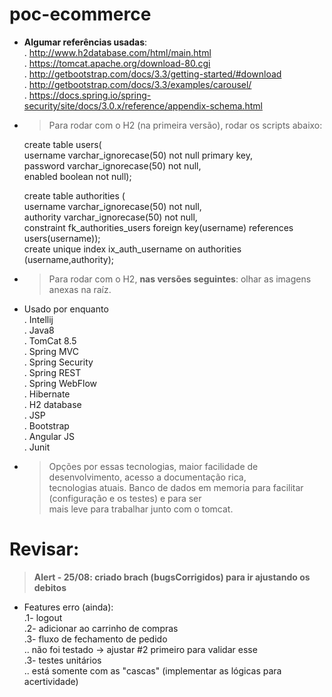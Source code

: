 # poc-ecommerce  
- **Algumar referências usadas**:  
.  http://www.h2database.com/html/main.html  
.  https://tomcat.apache.org/download-80.cgi  
.  http://getbootstrap.com/docs/3.3/getting-started/#download  
.  http://getbootstrap.com/docs/3.3/examples/carousel/  
.  https://docs.spring.io/spring-security/site/docs/3.0.x/reference/appendix-schema.html  

- > Para rodar com o H2 (na primeira versão), rodar os scripts abaixo:  

  create table users(  
      username varchar_ignorecase(50) not null primary key,  
      password varchar_ignorecase(50) not null,  
      enabled boolean not null);  

  create table authorities (  
      username varchar_ignorecase(50) not null,  
      authority varchar_ignorecase(50) not null,  
      constraint fk_authorities_users foreign key(username) references users(username));  
      create unique index ix_auth_username on authorities (username,authority);  
      
 - > Para rodar com o H2, **nas versões seguintes**: olhar as imagens anexas na raíz.

- Usado por enquanto  
. Intellij  
. Java8  
. TomCat 8.5  
. Spring MVC  
. Spring Security  
. Spring REST  
. Spring WebFlow  
. Hibernate  
. H2 database  
. JSP  
. Bootstrap  
. Angular JS  
. Junit  

- > Opções por essas tecnologias, maior facilidade de desenvolvimento, acesso a documentação rica,  
tecnologias atuais. Banco de dados em memoria para facilitar (configuração e os testes) e para ser  
mais leve para trabalhar junto com o tomcat.  


# Revisar:  
> **Alert - 25/08: criado brach (bugsCorrigidos) para ir ajustando os debitos**  

- Features erro (ainda):  
.1- logout  
.2- adicionar ao carrinho de compras  
.3- fluxo de fechamento de pedido  
.. não foi testado -> ajustar #2 primeiro para validar esse  
.3- testes unitários  
.. está somente com as "cascas" (implementar as lógicas para acertividade)  
